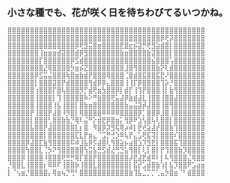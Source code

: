 <!--
**KanaMeisa/KanaMeisa** is a ✨ _special_ ✨ repository because its `README.md` (this file) appears on your GitHub profile.

Here are some ideas to get you started:

- 🔭 I’m currently working on ...
- 🌱 I’m currently learning ...
- 👯 I’m looking to collaborate on ...
- 🤔 I’m looking for help with ...
- 💬 Ask me about ...
- 📫 How to reach me: ...
- 😄 Pronouns: ...
- ⚡ Fun fact: ...
-->
## 小さな種でも、花が咲く日を待ちわびてるいつかね。

⣿⣿⣿⣿⣿⣿⣿⣿⣿⣿⣿⣿⣿⣿⣿⣿⣿⣿⣿⣿⣿⣿⣿⣿⣿⣿⣿⣿⣿⣿⣿⣿⣿⣿⣿⣿⣿⣿⣿⣿⣿⣿⣿⣿
⣿⣿⣿⣿⣿⣿⣿⣿⣿⣿⣿⣿⣿⣿⣿⣿⣿⣿⣿⣿⣿⣿⣿⣿⣿⣿⣿⣿⣿⣿⣿⣿⣿⣿⡿⢟⡽⣿⣿⣿⣿⣿⣿⣿
⣿⣿⣿⣿⣿⣿⣿⣿⣿⣿⣿⣿⣿⣿⣿⡿⢟⣻⣭⣿⣶⣿⣿⣿⣿⣟⣿⣖⡮⣽⡛⢟⣻⣵⣾⣿⡇⣿⣿⣿⣿⣿⣿⣿
⣿⣿⣿⣿⣿⣿⣿⢸⣶⣶⣶⣾⣽⣿⣿⣾⡿⣻⣿⣿⣿⣿⣿⣿⣿⣷⣶⣿⣿⣿⣿⣷⣽⣿⣿⣿⡇⣿⣿⣿⣿⣿⣿⣿
⣿⣿⣿⣿⣿⣿⣿⡏⣿⣿⣿⣿⣿⣿⡿⣫⣾⣿⣿⣿⣿⣿⣿⣿⣿⣿⣿⣿⣿⣿⣿⣿⣮⣿⣿⣿⢡⣿⣿⣿⣿⣿⣿⣿
⣿⣿⣿⣿⣿⣿⣿⣿⣜⢿⣿⣿⣿⣿⡳⣶⡮⣝⣿⣿⣿⣿⣿⣿⣿⣿⣸⣿⢻⣿⣿⣿⣿⣷⡝⢇⣾⣿⣿⣿⣿⣿⣿⣿
⣿⣿⣿⣿⣿⣿⡿⣫⣭⣬⣿⣿⣿⢷⣿⣶⣷⣾⡟⣿⣿⣿⢿⣿⣿⣿⢈⣿⣾⣿⣯⣿⣿⣯⣟⠜⣿⣿⣿⣿⣿⣿⣿⣿
⣿⣿⣿⣿⣿⣿⡇⣿⣿⣿⣽⣿⡟⣾⣿⣿⣿⣿⢻⣾⡿⡿⣄⣿⣿⣿⢸⢸⡏⡿⣿⣿⣿⣿⢹⡵⡘⣿⣿⣿⣿⣿⣿⣿
⣿⣿⣿⣿⣿⣿⢰⣿⣿⣿⡏⣿⢧⣿⣿⣿⡻⡋⣾⢟⣶⣳⣿⣿⡿⡇⣾⡏⢸⢹⡟⣿⣿⣿⢸⡇⣷⢻⣿⣿⣿⣿⣿⣿
⣿⣿⣿⣿⣿⣿⢸⣿⣿⣿⡇⢹⢸⣿⣿⣿⣿⠷⠕⠛⣷⣿⣿⢟⣥⣼⡿⣷⣾⣼⣇⢸⣿⣿⢸⣿⣿⣼⣿⣿⣿⣿⣿⣿
⣿⣿⣿⣿⣿⣿⢸⣿⣿⣿⢸⣧⢸⣿⣿⡇⣿⣷⣶⣿⣿⣿⣿⣿⣿⣿⣷⣤⣬⣽⡾⣼⣿⣿⢸⣿⢻⣿⣿⣿⣿⣿⣿⣿
⣿⣿⣿⣿⣿⡟⢸⣿⣿⡟⣼⣿⠸⡻⣿⡇⢿⣿⣿⣿⣿⠿⠿⠿⠿⣿⣿⣿⣿⡿⡁⣿⣿⡿⣸⣿⢸⣿⣿⣿⣿⣿⣿⣿
⣿⣿⣿⣿⣿⡇⣿⣿⣿⢃⣿⣿⣷⣷⡙⢿⠇⣬⠛⡕⣾⣟⡿⣿⣶⡅⢻⡿⠟⣱⢣⣿⢧⢇⣿⣿⡇⣿⣿⣿⣿⣿⣿⣿
⣿⣿⣿⣿⣿⣧⣿⣿⡟⣼⣿⣿⣿⣿⣿⣇⡆⣿⠀⠻⣿⡿⡽⣻⢯⢿⡴⠾⡇⣟⢞⣵⣼⡞⣿⣿⣷⢹⣿⣿⣿⣿⣿⣿
⣿⣿⣿⣿⣿⣿⣿⣿⡇⣿⣿⣿⣿⣿⣿⣏⣇⡟⣶⣄⠈⣩⡛⢚⡱⠿⢧⡟⣄⣡⢟⣯⢽⡇⣿⣿⣿⠎⣿⣿⣿⣿⣿⣿
⣿⣿⣿⣿⡿⣼⣿⣏⣷⢻⣿⣿⣿⣿⠯⠾⣸⣧⡿⡫⣼⣿⢇⢻⣿⣵⡦⣴⣿⣱⡹⣻⣟⡇⣿⣿⣿⣯⢹⣿⣿⣿⣿⣿
⣿⣿⣿⣿⢳⣿⣿⣇⢈⡳⠝⢻⣿⣿⣿⣿⣿⢳⣭⣧⣛⣫⣾⣜⢛⣙⣥⢻⣿⡇⢇⡇⣿⡇⡟⢹⣿⣿⣷⡹⣿⣿⣿⣿
⣿⣿⣿⡿⢸⣿⣿⣿⠸⣿⣿⣿⢟⣛⡛⢿⡏⣿⣿⡟⣿⣿⣿⣿⣿⣿⣿⡼⣟⣼⣟⣾⠿⠇⡇⠧⢻⣿⣿⣿⣌⢿⣿⣿
⡘⣿⣿⣇⢸⣿⣿⣿⡆⠿⠿⠏⢸⣿⣿⡷⢸⣿⣿⣇⣿⣿⣿⣿⣿⣿⣿⡇⣯⡞⣡⣾⣿⣷⢱⡇⣧⡹⣿⣿⠟⣡⣴⣶
⡇⠈⢢⣶⡘⣿⣿⣿⣿⡄⢿⣶⢦⡙⢛⠃⣿⣿⣿⣿⣿⣿⣿⣿⣿⣿⣿⣷⢹⣧⣈⡉⡉⢁⣤⡳⣿⣶⠈⠃⣾⣿⣿⣿
